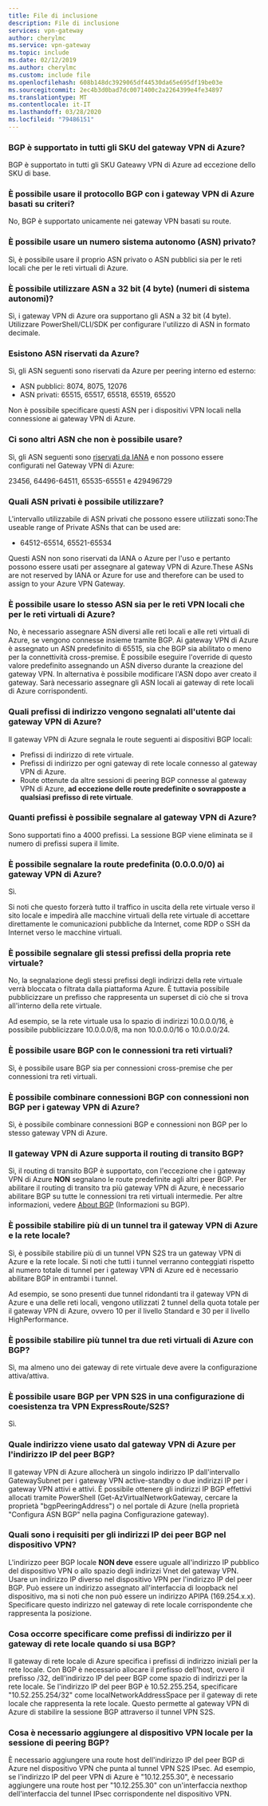 ```yaml
---
title: File di inclusione
description: File di inclusione
services: vpn-gateway
author: cherylmc
ms.service: vpn-gateway
ms.topic: include
ms.date: 02/12/2019
ms.author: cherylmc
ms.custom: include file
ms.openlocfilehash: 608b148dc3929065df44530da65e695df19be03e
ms.sourcegitcommit: 2ec4b3d0bad7dc0071400c2a2264399e4fe34897
ms.translationtype: MT
ms.contentlocale: it-IT
ms.lasthandoff: 03/28/2020
ms.locfileid: "79486151"
---
```

### <a name="is-bgp-supported-on-all-azure-vpn-gateway-skus"></a>BGP è supportato in tutti gli SKU del gateway VPN di Azure?
BGP è supportato in tutti gli SKU Gateawy VPN di Azure ad eccezione dello SKU di base.

### <a name="can-i-use-bgp-with-azure-policy-based-vpn-gateways"></a>È possibile usare il protocollo BGP con i gateway VPN di Azure basati su criteri?
No, BGP è supportato unicamente nei gateway VPN basati su route.

### <a name="can-i-use-private-asns-autonomous-system-numbers"></a>È possibile usare un numero sistema autonomo (ASN) privato?
Sì, è possibile usare il proprio ASN privato o ASN pubblici sia per le reti locali che per le reti virtuali di Azure.

### <a name="can-i-use-32-bit-4-byte-asns-autonomous-system-numbers"></a>È possibile utilizzare ASN a 32 bit (4 byte) (numeri di sistema autonomi)?
Sì, i gateway VPN di Azure ora supportano gli ASN a 32 bit (4 byte). Utilizzare PowerShell/CLI/SDK per configurare l'utilizzo di ASN in formato decimale.

### <a name="are-there-asns-reserved-by-azure"></a>Esistono ASN riservati da Azure?
Sì, gli ASN seguenti sono riservati da Azure per peering interno ed esterno:

* ASN pubblici: 8074, 8075, 12076
* ASN privati: 65515, 65517, 65518, 65519, 65520

Non è possibile specificare questi ASN per i dispositivi VPN locali nella connessione ai gateway VPN di Azure.

### <a name="are-there-any-other-asns-that-i-cant-use"></a>Ci sono altri ASN che non è possibile usare?
Sì, gli ASN seguenti sono [riservati da IANA](http://www.iana.org/assignments/iana-as-numbers-special-registry/iana-as-numbers-special-registry.xhtml) e non possono essere configurati nel Gateway VPN di Azure:

23456, 64496-64511, 65535-65551 e 429496729

### <a name="what-private-asns-can-i-use"></a>Quali ASN privati è possibile utilizzare?
L'intervallo utilizzabile di ASN privati che possono essere utilizzati sono:The useable range of Private ASNs that can be used are:

* 64512-65514, 65521-65534

Questi ASN non sono riservati da IANA o Azure per l'uso e pertanto possono essere usati per assegnare al gateway VPN di Azure.These ASNs are not reserved by IANA or Azure for use and therefore can be used to assign to your Azure VPN Gateway.

### <a name="can-i-use-the-same-asn-for-both-on-premises-vpn-networks-and-azure-vnets"></a>È possibile usare lo stesso ASN sia per le reti VPN locali che per le reti virtuali di Azure?
No, è necessario assegnare ASN diversi alle reti locali e alle reti virtuali di Azure, se vengono connesse insieme tramite BGP. Ai gateway VPN di Azure è assegnato un ASN predefinito di 65515, sia che BGP sia abilitato o meno per la connettività cross-premise. È possibile eseguire l'override di questo valore predefinito assegnando un ASN diverso durante la creazione del gateway VPN. In alternativa è possibile modificare l'ASN dopo aver creato il gateway. Sarà necessario assegnare gli ASN locali ai gateway di rete locali di Azure corrispondenti.

### <a name="what-address-prefixes-will-azure-vpn-gateways-advertise-to-me"></a>Quali prefissi di indirizzo vengono segnalati all'utente dai gateway VPN di Azure?
Il gateway VPN di Azure segnala le route seguenti ai dispositivi BGP locali:

* Prefissi di indirizzo di rete virtuale.
* Prefissi di indirizzo per ogni gateway di rete locale connesso al gateway VPN di Azure.
* Route ottenute da altre sessioni di peering BGP connesse al gateway VPN di Azure, **ad eccezione delle route predefinite o sovrapposte a qualsiasi prefisso di rete virtuale**.

### <a name="how-many-prefixes-can-i-advertise-to-azure-vpn-gateway"></a>Quanti prefissi è possibile segnalare al gateway VPN di Azure?
Sono supportati fino a 4000 prefissi. La sessione BGP viene eliminata se il numero di prefissi supera il limite.

### <a name="can-i-advertise-default-route-00000-to-azure-vpn-gateways"></a>È possibile segnalare la route predefinita (0.0.0.0/0) ai gateway VPN di Azure?
Sì.

Si noti che questo forzerà tutto il traffico in uscita della rete virtuale verso il sito locale e impedirà alle macchine virtuali della rete virtuale di accettare direttamente le comunicazioni pubbliche da Internet, come RDP o SSH da Internet verso le macchine virtuali.

### <a name="can-i-advertise-the-exact-prefixes-as-my-virtual-network-prefixes"></a>È possibile segnalare gli stessi prefissi della propria rete virtuale?

No, la segnalazione degli stessi prefissi degli indirizzi della rete virtuale verrà bloccata o filtrata dalla piattaforma Azure. È tuttavia possibile pubblicizzare un prefisso che rappresenta un superset di ciò che si trova all'interno della rete virtuale. 

Ad esempio, se la rete virtuale usa lo spazio di indirizzi 10.0.0.0/16, è possibile pubblicizzare 10.0.0.0/8, ma non 10.0.0.0/16 o 10.0.0.0/24.

### <a name="can-i-use-bgp-with-my-vnet-to-vnet-connections"></a>È possibile usare BGP con le connessioni tra reti virtuali?
Sì, è possibile usare BGP sia per connessioni cross-premise che per connessioni tra reti virtuali.

### <a name="can-i-mix-bgp-with-non-bgp-connections-for-my-azure-vpn-gateways"></a>È possibile combinare connessioni BGP con connessioni non BGP per i gateway VPN di Azure?
Sì, è possibile combinare connessioni BGP e connessioni non BGP per lo stesso gateway VPN di Azure.

### <a name="does-azure-vpn-gateway-support-bgp-transit-routing"></a>Il gateway VPN di Azure supporta il routing di transito BGP?
Sì, il routing di transito BGP è supportato, con l'eccezione che i gateway VPN di Azure **NON** segnalano le route predefinite agli altri peer BGP. Per abilitare il routing di transito tra più gateway VPN di Azure, è necessario abilitare BGP su tutte le connessioni tra reti virtuali intermedie. Per altre informazioni, vedere [About BGP](../articles/vpn-gateway/vpn-gateway-bgp-overview.md) (Informazioni su BGP).

### <a name="can-i-have-more-than-one-tunnel-between-azure-vpn-gateway-and-my-on-premises-network"></a>È possibile stabilire più di un tunnel tra il gateway VPN di Azure e la rete locale?
Sì, è possibile stabilire più di un tunnel VPN S2S tra un gateway VPN di Azure e la rete locale. Si noti che tutti i tunnel verranno conteggiati rispetto al numero totale di tunnel per i gateway VPN di Azure ed è necessario abilitare BGP in entrambi i tunnel.

Ad esempio, se sono presenti due tunnel ridondanti tra il gateway VPN di Azure e una delle reti locali, vengono utilizzati 2 tunnel della quota totale per il gateway VPN di Azure, ovvero 10 per il livello Standard e 30 per il livello HighPerformance.

### <a name="can-i-have-multiple-tunnels-between-two-azure-vnets-with-bgp"></a>È possibile stabilire più tunnel tra due reti virtuali di Azure con BGP?
Sì, ma almeno uno dei gateway di rete virtuale deve avere la configurazione attiva/attiva.

### <a name="can-i-use-bgp-for-s2s-vpn-in-an-expressroutes2s-vpn-co-existence-configuration"></a>È possibile usare BGP per VPN S2S in una configurazione di coesistenza tra VPN ExpressRoute/S2S?
Sì. 

### <a name="what-address-does-azure-vpn-gateway-use-for-bgp-peer-ip"></a>Quale indirizzo viene usato dal gateway VPN di Azure per l'indirizzo IP del peer BGP?
Il gateway VPN di Azure allocherà un singolo indirizzo IP dall'intervallo GatewaySubnet per i gateway VPN active-standby o due indirizzi IP per i gateway VPN attivi e attivi. È possibile ottenere gli indirizzi IP BGP effettivi allocati tramite PowerShell (Get-AzVirtualNetworkGateway, cercare la proprietà "bgpPeeringAddress") o nel portale di Azure (nella proprietà "Configura ASN BGP" nella pagina Configurazione gateway).

### <a name="what-are-the-requirements-for-the-bgp-peer-ip-addresses-on-my-vpn-device"></a>Quali sono i requisiti per gli indirizzi IP dei peer BGP nel dispositivo VPN?
L'indirizzo peer BGP locale **NON deve** essere uguale all'indirizzo IP pubblico del dispositivo VPN o allo spazio degli indirizzi Vnet del gateway VPN. Usare un indirizzo IP diverso nel dispositivo VPN per l'indirizzo IP del peer BGP. Può essere un indirizzo assegnato all'interfaccia di loopback nel dispositivo, ma si noti che non può essere un indirizzo APIPA (169.254.x.x). Specificare questo indirizzo nel gateway di rete locale corrispondente che rappresenta la posizione.

### <a name="what-should-i-specify-as-my-address-prefixes-for-the-local-network-gateway-when-i-use-bgp"></a>Cosa occorre specificare come prefissi di indirizzo per il gateway di rete locale quando si usa BGP?
Il gateway di rete locale di Azure specifica i prefissi di indirizzo iniziali per la rete locale. Con BGP è necessario allocare il prefisso dell'host, ovvero il prefisso /32, dell'indirizzo IP del peer BGP come spazio di indirizzi per la rete locale. Se l'indirizzo IP del peer BGP è 10.52.255.254, specificare "10.52.255.254/32" come localNetworkAddressSpace per il gateway di rete locale che rappresenta la rete locale. Questo permette al gateway VPN di Azure di stabilire la sessione BGP attraverso il tunnel VPN S2S.

### <a name="what-should-i-add-to-my-on-premises-vpn-device-for-the-bgp-peering-session"></a>Cosa è necessario aggiungere al dispositivo VPN locale per la sessione di peering BGP?
È necessario aggiungere una route host dell'indirizzo IP del peer BGP di Azure nel dispositivo VPN che punta al tunnel VPN S2S IPsec. Ad esempio, se l'indirizzo IP del peer VPN di Azure è "10.12.255.30", è necessario aggiungere una route host per "10.12.255.30" con un'interfaccia nexthop dell'interfaccia del tunnel IPsec corrispondente nel dispositivo VPN.
